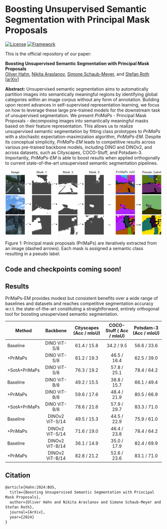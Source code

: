 # Boosting Unsupervised Semantic Segmentation with Principal Mask Proposals

[![License](https://img.shields.io/badge/License-Apache%202.0-blue.svg)](https://opensource.org/licenses/Apache-2.0)
[![Framework](https://img.shields.io/badge/PyTorch-%23EE4C2C.svg?&logo=PyTorch&logoColor=white)](https://pytorch.org/)

This is the official repository of our paper:

**Boosting Unsupervised Semantic Segmentation with Principal Mask Proposals**<br>
[Oliver Hahn](https://olvrhhn.github.io),
[Nikita Araslanov](https://arnike.github.io),
[Simone Schaub-Meyer](https://schaubsi.github.io),
and [Stefan Roth](https://www.visinf.tu-darmstadt.de/visual_inference/people_vi/stefan_roth.en.jsp)<br>
[[arXiv](https://arxiv.org/)]

**Abstract:** Unsupervised semantic segmentation aims to automatically partition images into semantically meaningful regions by identifying global categories within an image corpus without any form of annotation. Building upon recent advances in self-supervised representation learning, we focus on how to leverage these large pre-trained models for the downstream task of unsupervised segmentation. We present <i>PriMaPs</i> - Principal Mask Proposals - decomposing images into semantically meaningful masks based on their feature representation. This allows us to realize unsupervised semantic segmentation by fitting class prototypes to <i>PriMaPs</i> with a stochastic expectation-maximization algorithm, <i>PriMaPs-EM</i>. Despite its conceptual simplicity, <i>PriMaPs-EM</i> leads to competitive results across various pre-trained backbone models, including DINO and DINOv2, and across datasets, such as Cityscapes, COCO-Stuff, and Potsdam-3. Importantly, <i>PriMaPs-EM</i> is able to boost results when applied orthogonally to current state-of-the-art unsupervised semantic segmentation pipelines. 

<img src="assets/primaps_examples.png" width="512" />

Figure 1: Principal mask proposals (PriMaPs) are iteratively extracted
from an image (dashed arrows). Each mask is assigned a semantic class resulting in a pseudo label.


## Code and checkpoints coming soon!

## Results

PriMaPs-EM provides modest but consistent benefits over a wide range of baselines and datasets and reaches competitive segmentation accuracy w.r.t. the state-of-the-art constituting a straightforward, entirely orthogonal tool for boosting unsupervised semantic segmentation.

| Method       | Backbone      | Cityscapes (Acc / mIoU) | COCO-Stuff ( Acc / mIoU) | Potsdam-3 (Acc / mIoU) |
|--------------|:--------------:|:------------:|:------------:|:-----------:|
| Baseline     | DINO ViT-S/8 | 61.4 / 15.8 | 34.2 /  9.5  | 56.6 / 33.6 |
| +PriMaPs     | DINO ViT-S/8 | 81.2 / 19.3 | 46.5 / 16.4 | 62.5 / 39.0 |
| +SotA+PriMaPs|DINO ViT-S/8 | 76.3 / 19.2 | 57.8 / 25.1 | 78.4 / 64.2 |
| Baseline     | DINO ViT-B/8 | 49.2 / 15.5 | 38.8 / 15.7 | 66.1 / 49.4 |   
| +PriMaPs     |DINO ViT-B/8  | 59.6 / 17.6 | 48.4 / 21.9 | 80.5 / 66.9 |
| +SotA+PriMaPs|DINO ViT-B/8 | 78.6 / 21.6 | 57.9 / 29.7 | 83.3 / 71.0 |
| Baseline     | DINOv2 ViT-S/14 | 49.5 / 15.3 | 44.5 / 22.9 | 75.9 / 61.0 |
| +PriMaPs     | DINOv2 ViT-S/14 | 71.6 / 19.0 | 46.4 / 23.8 | 78.4 / 64.2 |
| Baseline     | DINOv2 ViT-B/14 | 36.1 / 14.9 | 35.0 / 17.9 | 82.4 / 69.9 |
| +PriMaPs     | DINOv2 ViT-B/14 | 82.8 / 21.2 | 52.6 / 23.6 | 83.1 / 71.0 |


## Citation
```
@article{Hahn:2024:BUS,
  title={Boosting Unsupervised Semantic Segmentation with Principal Mask Proposals},
  author={Oliver Hahn and Nikita Araslanov and Simone Schaub-Meyer and Stefan Roth},
  journal={ArXiv},
  year={2024}
}
```
